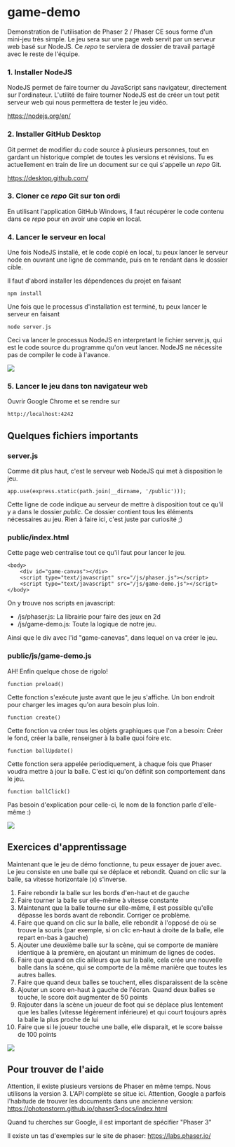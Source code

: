 # game-demo

Demonstration de l'utilisation de Phaser 2 / Phaser CE sous forme d'un mini-jeu très simple. Le jeu sera sur une page web servit par un serveur web basé sur NodeJS. Ce _repo_ te serviera de dossier de travail partagé avec le reste de l'équipe.

### 1. Installer NodeJS

NodeJS permet de faire tourner du JavaScript sans navigateur, directement sur l'ordinateur. L'utilité de faire tourner NodeJS est de créer un tout petit serveur web qui nous permettera de tester le jeu vidéo.

https://nodejs.org/en/

### 2. Installer GitHub Desktop

Git permet de modifier du code source à plusieurs personnes, tout en gardant un historique complet de toutes les versions et révisions. Tu es actuellement en train de lire un document sur ce qui s'appelle un _repo_ Git.

https://desktop.github.com/

### 3. Cloner ce _repo_ Git sur ton ordi

En utilisant l'application GitHub Windows, il faut récupérer le code contenu dans ce _repo_ pour en avoir une copie en local.

### 4. Lancer le serveur en local

Une fois NodeJS installé, et le code copié en local, tu peux lancer le serveur node en ouvrant une ligne de commande, puis en te rendant dans le dossier cible.

Il faut d'abord installer les dépendences du projet en faisant

    npm install

Une fois que le processus d'installation est terminé, tu peux lancer le serveur en faisant

    node server.js

Ceci va lancer le processus NodeJS en interpretant le fichier server.js, qui est le code source du programme qu'on veut lancer. NodeJS ne nécessite pas de compiler le code à l'avance.

![](https://i.imgur.com/QKsSRsu.jpg)

### 5. Lancer le jeu dans ton navigateur web

Ouvrir Google Chrome et se rendre sur

    http://localhost:4242

## Quelques fichiers importants

### server.js

Comme dit plus haut, c'est le serveur web NodeJS qui met à disposition le jeu.

    app.use(express.static(path.join(__dirname, '/public')));

Cette ligne de code indique au serveur de mettre à disposition tout ce qu'il y a dans le dossier *public*. Ce dossier contient tous les éléments nécessaires au jeu. Rien à faire ici, c'est juste par curiosité ;)

### public/index.html

Cette page web centralise tout ce qu'il faut pour lancer le jeu.

    <body>
        <div id="game-canvas"></div>
        <script type="text/javascript" src="/js/phaser.js"></script>
        <script type="text/javascript" src="/js/game-demo.js"></script>
    </body>
    
On y trouve nos scripts en javascript:

- /js/phaser.js: La librairie pour faire des jeux en 2d
- /js/game-demo.js: Toute la logique de notre jeu.

Ainsi que le div avec l'id "game-canevas", dans lequel on va créer le jeu.

### public/js/game-demo.js

AH! Enfin quelque chose de rigolo!

    function preload()
    
Cette fonction s'exécute juste avant que le jeu s'affiche. Un bon endroit pour charger les images qu'on aura besoin plus loin.

    function create()
    
Cette fonction va créer tous les objets graphiques que l'on a besoin: Créer le fond, créer la balle, renseigner à la balle quoi foire etc.

    function ballUpdate()
    
Cette fonction sera appelée periodiquement, à chaque fois que Phaser voudra mettre à jour la balle. C'est ici qu'on définit son comportement dans le jeu.

    function ballClick()
    
Pas besoin d'explication pour celle-ci, le nom de la fonction parle d'elle-même :)

![](https://media.makeameme.org/created/javascript-javascript-everywhere.jpg)

## Exercices d'apprentissage

Maintenant que le jeu de démo fonctionne, tu peux essayer de jouer avec. Le jeu consiste en une balle qui se déplace et rebondit. Quand on clic sur la balle, sa vitesse horizontale (x) s'inverse.

1. Faire rebondir la balle sur les bords d'en-haut et de gauche
2. Faire tourner la balle sur elle-même à vitesse constante
3. Maintenant que la balle tourne sur elle-même, il est possible qu'elle dépasse les bords avant de rebondir. Corriger ce problème.
4. Faire que quand on clic sur la balle, elle rebondit à l'opposé de où se trouve la souris (par exemple, si on clic en-haut à droite de la balle, elle repart en-bas à gauche)
5. Ajouter une deuxième balle sur la scène, qui se comporte de manière identique à la première, en ajoutant un minimum de lignes de codes.
6. Faire que quand on clic ailleurs que sur la balle, cela crée une nouvelle balle dans la scène, qui se comporte de la même manière que toutes les autres balles.
7. Faire que quand deux balles se touchent, elles disparaissent de la scène
8. Ajouter un score en-haut à gauche de l'écran. Quand deux balles se touche, le score doit augmenter de 50 points
9. Rajouter dans la scène un joueur de foot qui se déplace plus lentement que les balles (vitesse légèrement inférieure) et qui court toujours après la balle la plus proche de lui
10. Faire que si le joueur touche une balle, elle disparait, et le score baisse de 100 points 

![](https://vignette.wikia.nocookie.net/meme/images/f/f3/YChallenge-Accepted-Meme.jpg/revision/latest/scale-to-width-down/640?cb=20150720165458)

## Pour trouver de l'aide

Attention, il existe plusieurs versions de Phaser en même temps. Nous utilisons la version 3.
L'API complète se situe ici. Attention, Google a parfois l'habitude de trouver les documents dans une ancienne version:
https://photonstorm.github.io/phaser3-docs/index.html

Quand tu cherches sur Google, il est important de spécifier "Phaser 3"

Il existe un tas d'exemples sur le site de phaser:
https://labs.phaser.io/
